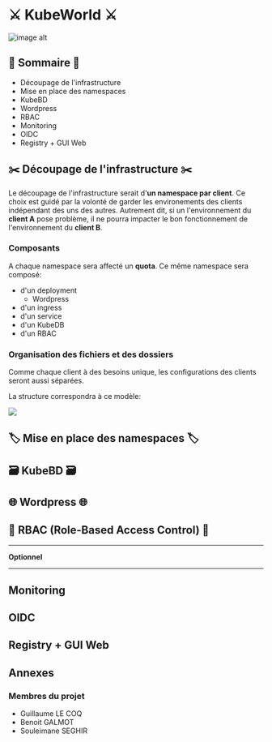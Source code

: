 # ⚔️ KubeWorld ⚔️

![image alt](https://d33wubrfki0l68.cloudfront.net/69e55f968a6f44613384615c6a78b881bfe28bd6/42cd3/_common-resources/images/flower.svg)

## 📄 Sommaire 📄

- Découpage de l'infrastructure
- Mise en place des namespaces
- KubeBD
- Wordpress
- RBAC
- Monitoring
- OIDC
- Registry + GUI Web

## ✂️ Découpage de l'infrastructure ✂️

Le découpage de l'infrastructure serait d'**un namespace par client**.
Ce choix est guidé par la volonté de garder les environements des clients indépendant des uns des autres.
Autrement dit, si un l'environnement du **client A** pose problème, il ne pourra impacter le bon fonctionnement de l'environnement du **client B**.

### Composants

A chaque namespace sera affecté un **quota**. Ce même namespace sera composé:
- d'un deployment
    - Wordpress
- d'un ingress
- d'un service
- d'un KubeDB
- d'un RBAC

### Organisation des fichiers et des dossiers

Comme chaque client à des besoins unique, les configurations des clients seront aussi séparées.

La structure correspondra à ce modèle:

![](https://i.imgur.com/uXYKNiY.png)


## 🏷 Mise en place des namespaces 🏷



## 🗃️ KubeBD 🗃️



## 🌐 Wordpress 🌐



## 🧔 RBAC (Role-Based Access Control) 🧔



****
**Optionnel**
****

## Monitoring



## OIDC



## Registry + GUI Web


## Annexes

### Membres du projet

- Guillaume LE COQ
- Benoit GALMOT
- Souleimane SEGHIR